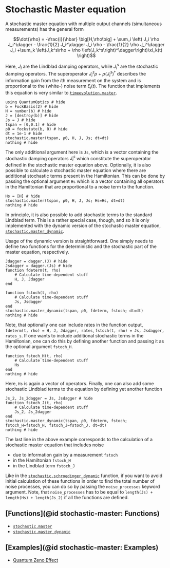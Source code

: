 # Stochastic Master equation

A stochastic master equation with multiple output channels (simultaneous measurements) has the general form

```math
\dot{\rho} = -\frac{i}{\hbar} \big[H,\rho\big]
             + \sum_i \left(
                    J_i \rho J_i^\dagger
                    - \frac{1}{2} J_i^\dagger J_i \rho
                    - \frac{1}{2} \rho J_i^\dagger J_i
                +\sum_k
                    \left(J_k^s\rho + \rho \left(J_k^s\right)^\dagger\right)\xi_k(t)
                \right)
```

Here, $J_i$ are the Lindblad damping operators, while $J_i^s$ are the stochastic damping operators. The superoperator $J_i^s\rho + \rho\left(J_i^s\right)^\dagger$ describes the information gain from the $i$th measurement on the system and is proportional to the (white-) noise term $\xi_i(t)$. The function that implements this equation is very similar to [`timeevolution.master`](@ref).

```@example stochastic-master
using QuantumOptics # hide
b = FockBasis(2) # hide
H = number(b) # hide
J = [destroy(b)] # hide
Js = J # hide
tspan = [0,0.1] # hide
ρ0 = fockstate(b, 0) # hide
dt = 1e-1 # hide
stochastic.master(tspan, ρ0, H, J, Js; dt=dt)
nothing # hide
```

The only additional argument here is `Js`, which is a vector containing the stochastic damping operators $J_i^s$ which constitute the superoperator defined in the stochastic master equation above. Optionally, it is also possible to calculate a stochastic master equation where there are additional stochastic terms present in the Hamiltonian. This can be done by passing the optional argument `Hs` which is a vector containing all operators in the Hamiltonian that are proportional to a noise term to the function.

```@example stochastic-master
Hs = [H] # hide
stochastic.master(tspan, ρ0, H, J, Js; Hs=Hs, dt=dt)
nothing # hide
```

In principle, it is also possible to add stochastic terms to the standard Lindblad term. This is a rather special case, though, and so it is only implemented with the dynamic version of the stochastic master equation, [`stochastic.master_dynamic`](@ref).

Usage of the dynamic version is straightforward. One simply needs to define two functions for the deterministic and the stochastic part of the master equation, respectively.

```@example stochastic-master
Jdagger = dagger.(J) # hide
Jsdagger = dagger.(Js) # hide
function fdeterm(t, rho)
    # Calculate time-dependent stuff
    H, J, Jdagger
end

function fstoch(t, rho)
    # Calculate time-dependent stuff
    Js, Jsdagger
end
stochastic.master_dynamic(tspan, ρ0, fdeterm, fstoch; dt=dt)
nothing # hide
```

Note, that optionally one can include rates in the function output, `fdeterm(t, rho) = H, J, Jdagger, rates`, `fstoch(t, rho) = Js, Jsdagger, rates_s`. If one wants to include additional stochastic terms in the Hamiltonian, one can do this by defining another function and passing it as the optional argument `fstoch_H`.

```@example stochastic-master
function fstoch_H(t, rho)
    # Calculate time-dependent stuff
    Hs
end
nothing # hide
```

Here, `Hs` is again a vector of operators. Finally, one can also add some stochastic Lindblad terms to the equation by defining yet another function

```@example stochastic-master
Js_2, Js_2dagger = Js, Jsdagger # hide
function fstoch_J(t, rho)
    # Calculate time-dependent stuff
    Js_2, Js_2dagger
end
stochastic.master_dynamic(tspan, ρ0, fdeterm, fstoch; fstoch_H=fstoch_H, fstoch_J=fstoch_J, dt=dt)
nothing # hide
```

The last line in the above example corresponds to the calculation of a stochastic master equation that includes noise

- due to information gain by a measurement `fstoch`
- in the Hamiltonian `fstoch_H`
- in the Lindblad term `fstoch_J`

Like in the [`stochastic.schroedinger_dynamic`](@ref) function, if you want to avoid initial calculation of these functions in order to find the total number of noise processes, you can do so by passing the `noise_processes` keyword argument. Note, that `noise_processes` has to be equal to `length(Js) + length(Hs) + length(Js_2)` if all the functions are defined.

## [Functions](@id stochastic-master: Functions)

* [`stochastic.master`](@ref)
* [`stochastic.master_dynamic`](@ref)

## [Examples](@id stochastic-master: Examples)

* [Quantum Zeno Effect](@ref)
